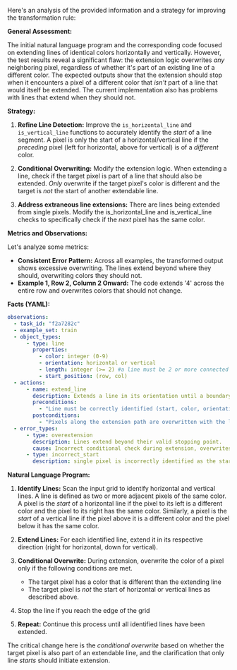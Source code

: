 Here's an analysis of the provided information and a strategy for improving the transformation rule:

**General Assessment:**

The initial natural language program and the corresponding code focused on extending lines of identical colors horizontally and vertically. However, the test results reveal a significant flaw: the extension logic overwrites *any* neighboring pixel, regardless of whether it's part of an existing line of a different color. The expected outputs show that the extension should stop when it encounters a pixel of a different color that *isn't* part of a line that would itself be extended. The current implementation also has problems with lines that extend when they should not.

**Strategy:**

1.  **Refine Line Detection:** Improve the `is_horizontal_line` and `is_vertical_line` functions to accurately identify the *start* of a line segment. A pixel is only the start of a horizontal/vertical line if the *preceding* pixel (left for horizontal, above for vertical) is of a *different* color.

2.  **Conditional Overwriting:** Modify the extension logic. When extending a line, check if the target pixel is part of a line that should also be extended. *Only* overwrite if the target pixel's color is different and the target is *not* the start of another extendable line.

3. **Address extraneous line extensions:** There are lines being extended from single pixels. Modify the is\_horizontal\_line and is\_vertical\_line checks to specifically check if the *next* pixel has the same color.

**Metrics and Observations:**

Let's analyze some metrics:

*   **Consistent Error Pattern:** Across all examples, the transformed output shows excessive overwriting. The lines extend beyond where they should, overwriting colors they should not.
*   **Example 1, Row 2, Column 2 Onward:** The code extends '4' across the entire row and overwrites colors that should not change.

**Facts (YAML):**


```yaml
observations:
  - task_id: "f2a7282c"
  - example_set: train
  - object_types:
      - type: line
        properties:
          - color: integer (0-9)
          - orientation: horizontal or vertical
          - length: integer (>= 2) #a line must be 2 or more connected pixels
          - start_position: (row, col)
  - actions:
      - name: extend_line
        description: Extends a line in its orientation until a boundary or a different, non-extendable color is encountered.
        preconditions:
          - "Line must be correctly identified (start, color, orientation)."
        postconditions:
          - "Pixels along the extension path are overwritten with the line's color, *unless* the target pixel is part of another extendable line."
  - error_types:
      - type: overextension
        description: Lines extend beyond their valid stopping point.
        cause: Incorrect conditional check during extension, overwrites pixels that belong to other potential lines.
      - type: incorrect_start
        description: single pixel is incorrectly identified as the start of a line

```


**Natural Language Program:**

1.  **Identify Lines:** Scan the input grid to identify horizontal and vertical lines. A line is defined as two or more adjacent pixels of the same color. A pixel is the *start* of a horizontal line if the pixel to its left is a different color and the pixel to its right has the same color. Similarly, a pixel is the *start* of a vertical line if the pixel above it is a different color and the pixel below it has the same color.

2.  **Extend Lines:** For each identified line, extend it in its respective direction (right for horizontal, down for vertical).

3.  **Conditional Overwrite:** During extension, overwrite the color of a pixel only if the following conditions are met.
    *   The target pixel has a color that is different than the extending line
    *   The target pixel is *not* the start of horizontal or vertical lines as described above.

4. Stop the line if you reach the edge of the grid

5.  **Repeat:** Continue this process until all identified lines have been extended.

The critical change here is the *conditional overwrite* based on whether the target pixel is also part of an extendable line, and the clarification that only line *starts* should initiate extension.
